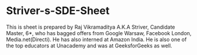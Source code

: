 # Striver-s-SDE-Sheet
This is sheet is prepared by Raj Vikramaditya A.K.A Striver, Candidate Master, 6*, who has bagged offers from Google Warsaw, Facebook London, Media.net(Directi). He has also interned at Amazon India. He is also one of the top educators at Unacademy and was at GeeksforGeeks as well.
